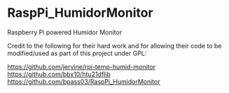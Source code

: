 # RaspPi_HumidorMonitor
Raspberry Pi powered Humidor Monitor

Credit to the following for their hard work and for allowing their code to be modified/used as part of this project under GPL:

https://github.com/jervine/rpi-temp-humid-monitor
https://github.com/bbx10/htu21dflib
https://github.com/bpass03/RaspPi_HumidorMonitor
